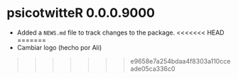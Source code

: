 # psicotwitteR 0.0.0.9000

* Added a `NEWS.md` file to track changes to the package.
<<<<<<< HEAD
=======
* Cambiar logo (hecho por Ali)
>>>>>>> e9658e7a254bdaa4f8303a110cceade05ca336c0
